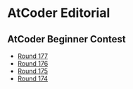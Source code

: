 # AtCoder Editorial

## AtCoder Beginner Contest

- [Round 177](./ABC177/)
- [Round 176](./ABC176/)
- [Round 175](/editorial/atcoder/ABC175/)
- [Round 174](/editorial/atcoder/ABC174/)
